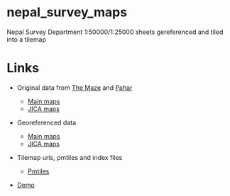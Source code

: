 # nepal_survey_maps

Nepal Survey Department 1:50000/1:25000 sheets gereferenced and tiled into a tilemap

# Links
  - Original data from [The Maze](https://www.maze.com.np/Maps/Topo-Nepal) and [Pahar](https://pahar.in/)
    - [Main maps](https://github.com/ramSeraph/nepal_survey_maps/releases/tag/survey-orig)
    - [JICA maps](https://github.com/ramSeraph/nepal_survey_maps/releases/tag/jica-orig)

  - Georeferenced data
    - [Main maps](https://github.com/ramSeraph/nepal_survey_maps/releases/tag/survey-georef)
    - [JICA maps](https://github.com/ramSeraph/nepal_survey_maps/releases/tag/jica-georef)

  - Tilemap urls, pmtiles and index files
    - [Pmtiles](https://github.com/ramSeraph/nepal_survey_maps/releases/tag/maze)

  - [Demo](https://ramseraph.github.io/nepal_survey_maps/)
